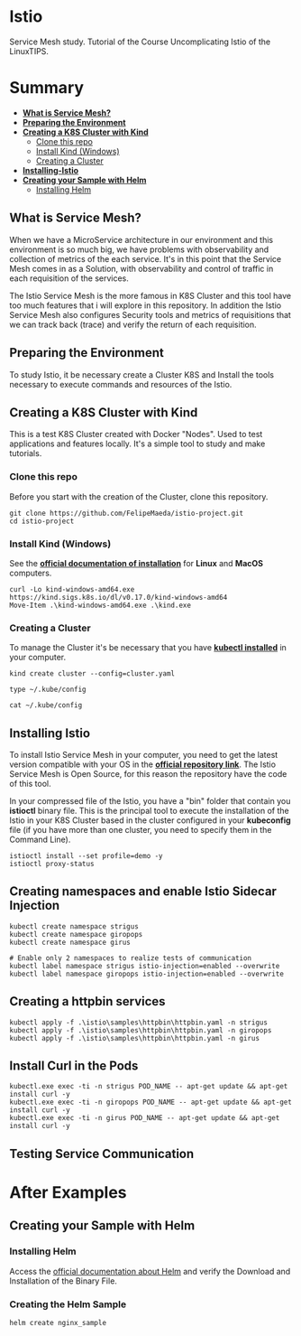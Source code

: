 # Istio

Service Mesh study. Tutorial of the Course Uncomplicating Istio of the LinuxTIPS.

# Summary

* **[What is Service Mesh?](#what-is-service-mesh)**<br>
* **[Preparing the Environment](#preparing-the-environment)**<br>
* **[Creating a K8S Cluster with Kind](#creating-a-k8s-cluster-with-kind)**<br>
   * [Clone this repo](#clone-this-repo)<br>
   * [Install Kind (Windows)](#install-kind-windows)<br>
   * [Creating a Cluster](#creating-a-cluster)<br>
* **[Installing-Istio](#installing-istio)**<br>
* **[Creating your Sample with Helm](#creating-your-sample-with-helm)**<br>
   * [Installing Helm](#installing-helm)<br>


## What is Service Mesh?

When we have a MicroService architecture in our environment and this environment is so much big, we have problems with observability and collection of metrics of the each service. It's in this point that the Service Mesh comes in as a Solution, with observability and control of traffic in each requisition of the services.

The Istio Service Mesh is the more famous in K8S Cluster and this tool have too much features that i will explore in this repository. In addition the Istio Service Mesh also configures Security tools and metrics of requisitions that we can track back (trace) and verify the return of each requisition.

## Preparing the Environment

To study Istio, it be necessary create a Cluster K8S and Install the tools necessary to execute commands and resources of the Istio.

## Creating a K8S Cluster with **Kind**

This is a test K8S Cluster created with Docker "Nodes". Used to test applications and features locally. It's a simple tool to study and make tutorials.

### Clone this repo

Before you start with the creation of the Cluster, clone this repository.

```
git clone https://github.com/FelipeMaeda/istio-project.git
cd istio-project
```

### Install Kind (Windows)

See the [**official documentation of installation**](https://kind.sigs.k8s.io/docs/user/quick-start/#installation) for **Linux** and **MacOS** computers. 

```
curl -Lo kind-windows-amd64.exe https://kind.sigs.k8s.io/dl/v0.17.0/kind-windows-amd64
Move-Item .\kind-windows-amd64.exe .\kind.exe
```

### Creating a Cluster

To manage the Cluster it's be necessary that you have [**kubectl installed**](https://kubernetes.io/docs/tasks/tools/#kubectl) in your computer.

```
kind create cluster --config=cluster.yaml

type ~/.kube/config

cat ~/.kube/config
```

## Installing Istio

To install Istio Service Mesh in your computer, you need to get the latest version compatible with your OS in the [**official repository link**](https://github.com/istio/istio/releases). The Istio Service Mesh is Open Source, for this reason the repository have the code of this tool.

In your compressed file of the Istio, you have a "bin" folder that contain you **istioctl** binary file. This is the principal tool to execute the installation of the Istio in your K8S Cluster based in the cluster configured in your **kubeconfig** file (if you have more than one cluster, you need to specify them in the Command Line).

```
istioctl install --set profile=demo -y
istioctl proxy-status
```

## Creating namespaces and enable Istio Sidecar Injection

```
kubectl create namespace strigus
kubectl create namespace giropops
kubectl create namespace girus

# Enable only 2 namespaces to realize tests of communication
kubectl label namespace strigus istio-injection=enabled --overwrite
kubectl label namespace giropops istio-injection=enabled --overwrite
```

## Creating a httpbin services

```
kubectl apply -f .\istio\samples\httpbin\httpbin.yaml -n strigus
kubectl apply -f .\istio\samples\httpbin\httpbin.yaml -n giropops
kubectl apply -f .\istio\samples\httpbin\httpbin.yaml -n girus
```

## Install Curl in the Pods

```
kubectl.exe exec -ti -n strigus POD_NAME -- apt-get update && apt-get install curl -y
kubectl.exe exec -ti -n giropops POD_NAME -- apt-get update && apt-get install curl -y
kubectl.exe exec -ti -n girus POD_NAME -- apt-get update && apt-get install curl -y
```

## Testing Service Communication

















# After Examples

## Creating your Sample with Helm

### Installing Helm

Access the [official documentation about Helm](https://helm.sh/docs/intro/install/#from-canary-builds) and verify the Download and Installation of the Binary File.

### Creating the Helm Sample

```
helm create nginx_sample
```
